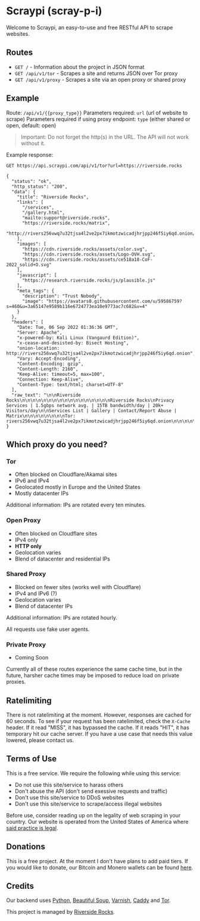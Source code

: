 # Scraypi (scray-p-i)

Welcome to Scraypi, an easy-to-use and free RESTful API to scrape websites.

## Routes

* `GET /` - Information about the project in JSON format
* `GET /api/v1/tor` - Scrapes a site and returns JSON over Tor proxy
* `GET /api/v1/proxy` - Scrapes a site via an open proxy or shared proxy

## Example

Route: `/api/v1/{{proxy_type}}`
Parameters required: `url` (url of website to scrape)
Parameters required if using proxy endpoint: `type` (either shared or open, default: open)

> Important: Do not forget the http(s) in the URL. The API will not work without it.

Example response:

`GET https://api.scraypi.com/api/v1/tor?url=https://riverside.rocks`

```
{
  "status": "ok",
  "http_status": "200",
  "data": {
    "title": "Riverside Rocks",
    "links": [
      "/services",
      "/gallery.html",
      "mailto:support@riverside.rocks",
      "https://riverside.rocks/matrix",
      "http://rivers256vwq7u32tjsa4l2ve2px7ikmotzwicadjhrjpp246f5iy6qd.onion/"
    ],
    "images": [
      "https://cdn.riverside.rocks/assets/color.svg",
      "https://cdn.riverside.rocks/assets/Logo-OVH.svg",
      "https://cdn.riverside.rocks/assets/ce518a18-CoF-2022_solid+O.svg"
    ],
    "javascript": [
      "https://research.riverside.rocks/js/plausible.js"
    ],
    "meta_tags": {
      "description": "Trust Nobody",
      "image": "https://avatars0.githubusercontent.com/u/59586759?s=460&u=3a65147e9589b116e6724773ea10e9773ac7c682&v=4"
    }
  },
  "headers": [
    "Date: Tue, 06 Sep 2022 01:36:36 GMT",
    "Server: Apache",
    "x-powered-by: Kali Linux (Vangaurd Edition)",
    "x-cease-and-desisted-by: Bisect Hosting",
    "onion-location: http://rivers256vwq7u32tjsa4l2ve2px7ikmotzwicadjhrjpp246f5iy6qd.onion",
    "Vary: Accept-Encoding",
    "Content-Encoding: gzip",
    "Content-Length: 2160",
    "Keep-Alive: timeout=5, max=100",
    "Connection: Keep-Alive",
    "Content-Type: text/html; charset=UTF-8"
  ],
  "raw_text": "\n\nRiverside Rocks\n\n\n\n\n\n\n\n\n\n\n\n\n\n\n\n\nRiverside Rocks\nPrivacy Services | 1.5gbps network avg. | 15TB bandwidth/day | 20k+ Visitors/day\n\nServices List | Gallery | Contact/Report Abuse | Matrix\n\n\n\n\n\n\n\nTor: rivers256vwq7u32tjsa4l2ve2px7ikmotzwicadjhrjpp246f5iy6qd.onion\n\n\n\n\n\n\n\n\n"
}
```

## Which proxy do you need?

### Tor
* Often blocked on Cloudflare/Akamai sites
* IPv6 and IPv4
* Geolocated mostly in Europe and the United States
* Mostly datacenter IPs

Additional information: IPs are rotated every ten minutes.

### Open Proxy
* Often blocked on Cloudflare sites
* IPv4 only
* **HTTP only**
* Geolocation varies
* Blend of datacenter and residential IPs

### Shared Proxy
* Blocked on fewer sites (works well with Cloudflare)
* IPv4 and IPv6 (?)
* Geolocation varies
* Blend of datacenter IPs

Additional information: IPs are rotated hourly.

All requests use fake user agents.

### Private Proxy
* Coming Soon

Currently all of these routes experience the same cache time, but in the future, harsher cache
times may be imposed to reduce load on private proxies.

## Ratelimiting

There is not ratelimiting at the moment. However, responses are cached for 60 seconds. To see if your request has been ratelimited, check the `X-Cache` header. If it read "MISS", it has bypassed the cache. If it reads "HIT", it has temporary hit our cache server. If you have a use case that needs this value lowered, please contact us.

## Terms of Use

This is a free service. We require the following while using this service:

* Do not use this site/service to harass others
* Don't abuse the API (don't send exessive requests and traffic)
* Don't use this site/service to DDoS websites
* Don't use this site/service to scrape/access illegal websites

Before use, consider reading up on the legality of web scraping in your country. Our website is operated from the United States of America where [said practice is legal](https://techcrunch.com/2022/04/18/web-scraping-legal-court/).

## Donations

This is a free project. At the moment I don't have plans to add paid tiers. If you would like to donate, our Bitcoin and Monero wallets can be found [here](https://riverside.rocks/services).

## Credits

Our backend uses [Python](https://python.org), [Beautiful Soup](https://beautiful-soup-4.readthedocs.io/en/latest/), [Varnish](https://varnish-cache.org/), [Caddy](https://caddyserver.com) and [Tor](https://www.torproject.org).

This project is managed by [Riverside Rocks](https://riverside.rocks).